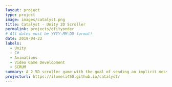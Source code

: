 ```yaml
---
layout: project
type: project
image: images/catalyst.png
title: Catalyst - Unity 2D Scroller
permalink: projects/efityonder
# All dates must be YYYY-MM-DD format!
date: 2019-04-22
labels:
  - Unity
  - C#
  - Animations
  - Video Game Development
  - SCRUM
summary: A 2.5D scroller game with the goal of sending an implicit message that we as humans must take action about impending environmental issues
projecturl: https://ilomeli450.github.io/catalyst/
---
```

